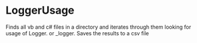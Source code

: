 # LoggerUsage
Finds all vb and c# files in a directory and iterates through them looking for usage of Logger. or _logger.
Saves the results to a csv file
